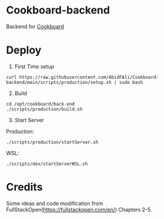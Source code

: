 # Cookboard-backend

Backend for [Cookboard](https://github.com/AbidFAli/Cookboard)

# Deploy

1. First Time setup  

`curl https://raw.githubusercontent.com/AbidFAli/Cookboard-backend/main/scripts/production/setup.sh | sudo bash`  

2. Build  

`cd /opt/cookboard/back-end`  
`./scripts/production/build.sh`  

3. Start Server  

Production:  

`./scripts/production/startServer.sh`  

WSL:  

`./scripts/dev/startServerWSL.sh`  


# Credits

Some ideas and code modification from FullStackOpen(https://fullstackopen.com/en/) Chapters 2-5.

